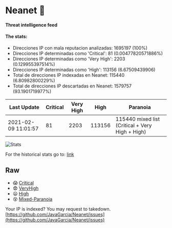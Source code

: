 # Neanet :hocho:
#### Threat intelligence feed
#### The stats:

- Direcciones IP con mala reputacion analizadas: 1695197 (100%)
- Direcciones IP determinadas como 'Critical':  81 (0.00477820571886%)
- Direcciones IP determinadas como 'Very High':  2203 (0.129955397514%)
- Direcciones IP determinadas como 'High':  113156 (6.67509439906)
- Total de direcciones IP indexadas en Neanet:  115440 (6.80982800229%)
- Total de direcciones IP descartadas en Neanet:  1579757 (93.1901719977%)

| Last Update | Critical | Very High | High | Paranoia |
| --- | --- | --- | --- | --- |
| 2021-02-09 11:01:57 | 81 | 2203 | 113156 | 115440 mixed list (Critical + Very High + High)|

![Stats](https://docs.google.com/spreadsheets/d/e/2PACX-1vSnaNMIXVabIpDJjufMlzH7poXnshF3mgd8Is1g9ytUEzVsP5my4Trn8f-xkoLLQ38xpL3HtmUexLo6/pubchart?oid=501124687&format=image)

For the historical stats go to: [link](/stats.csv)
## Raw
- :scream: [Critical](https://raw.githubusercontent.com/JavaGarcia/Neanet/master/blacklists/neanet_critical.txt)
- :fearful: [VeryHigh](https://raw.githubusercontent.com/JavaGarcia/Neanet/master/blacklists/neanet_veryHigh.txtt)
- :frowning: [High](https://raw.githubusercontent.com/JavaGarcia/Neanet/master/blacklists/neanet_high.txt)
- :dizzy_face: [Mixed-Paranoia](https://raw.githubusercontent.com/JavaGarcia/Neanet/master/blacklists/neanet_all.txt)


Your IP is indexed? You may request to takedown. [https://github.com/JavaGarcia/Neanet/issues](https://github.com/JavaGarcia/Neanet/issues)








































































































































































































































































































































































































































































































































































































































































































































































































































































































































































































































































































































































































































































































































































































































































































































































































































































































































































































































































































































































































































































































































































































































































































































































































































































































































































































































































































































































































































































































































































































































































































































































































































































































































































































































































































































































































































































































































































































































































































































































































































































































































































































































